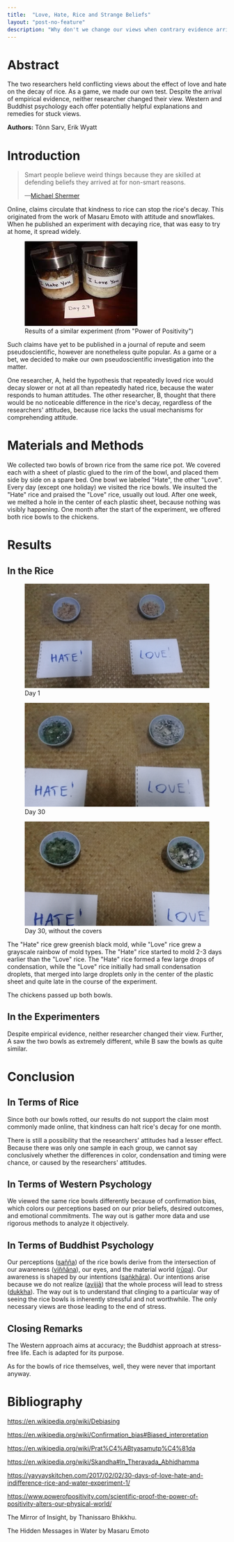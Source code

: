 ```yaml
---
title:  "Love, Hate, Rice and Strange Beliefs"
layout: "post-no-feature"
description: "Why don't we change our views when contrary evidence arrives? What can we do about it?"
---
```


# Abstract

The two researchers held conflicting views about the effect of love and hate on the decay of rice. As a game, we made our own test. Despite the arrival of empirical evidence, neither researcher changed their view. Western and Buddhist psychology each offer potentially helpful explanations and remedies for stuck views.

**Authors:**  Tõnn Sarv, Erik Wyatt

# Introduction

> Smart people believe weird things because they are skilled at defending beliefs they arrived at for non-smart reasons.
>
> —[Michael Shermer](https://en.wikipedia.org/wiki/Michael_Shermer)

Online, claims circulate that kindness to rice can stop the rice's decay. This originated from the work of Masaru Emoto with attitude and snowflakes. When he published an experiment with decaying rice, that was easy to try at home, it spread widely.

<figure>
	<img src="../images/other rice.jpg">
	<figcaption>Results of a similar experiment (from "Power of Positivity")</figcaption>
</figure>

Such claims have yet to be published in a journal of repute and seem pseudoscientific, however are nonetheless quite popular. As a game or a bet, we decided to make our own pseudoscientific investigation into the matter.

One researcher, A,  held the hypothesis that repeatedly loved rice would decay slower or not at all than repeatedly hated rice, because the water responds to human attitudes. The other researcher, B, thought that there would be no noticeable difference in the rice's decay, regardless of the researchers' attitudes, because rice lacks the usual mechanisms for comprehending attitude.

# Materials and Methods

We collected two bowls of brown rice from the same rice pot. We covered each with a sheet of plastic glued to the rim of the bowl, and placed them side by side on a spare bed. One bowl we labeled "Hate", the other "Love". Every day (except one holiday) we visited the rice bowls. We insulted the "Hate" rice and praised the "Love" rice, usually out loud. After one week, we melted a hole in the center of each plastic sheet, because nothing was visibly happening. One month after the start of the experiment, we offered both rice bowls to the chickens.

# Results

## In the Rice

<figure>
	<img src="../images/beginning.jpg">
	<figcaption>Day 1</figcaption>
</figure>

<figure>
	<img src="../images/end.jpg">
	<figcaption>Day 30</figcaption>
</figure>

<figure>
	<img src="../images/naked.jpg">
	<figcaption>Day 30, without the covers</figcaption>
</figure>

The "Hate" rice grew greenish black mold, while "Love" rice grew a grayscale rainbow of mold types. The "Hate" rice started to mold 2-3 days earlier than the "Love" rice. The "Hate" rice formed a few large drops of condensation, while the "Love" rice initially had small condensation droplets, that merged into large droplets only in the center of the plastic sheet and quite late in the course of the experiment.

The chickens passed up both bowls.

## In the Experimenters

Despite empirical evidence, neither researcher changed their view. Further, A saw the two bowls as extremely different, while B saw the bowls as quite similar.

# Conclusion

## In Terms of Rice

Since both our bowls rotted, our results do not support the claim most commonly made online, that kindness can halt rice's decay for one month. 

There is still a possibility that the researchers' attitudes had a lesser effect. Because there was only one sample in each group, we cannot say conclusively whether the differences in color, condensation and timing were chance, or caused by the researchers' attitudes.

## In Terms of Western Psychology

We viewed the same rice bowls differently because of confirmation bias, which colors our perceptions based on our prior beliefs, desired outcomes, and emotional commitments. The way out is gather more data and use rigorous methods to analyze it objectively.

## In Terms of Buddhist Psychology

Our perceptions ([sañña](https://en.wikipedia.org/wiki/Samjna)) of the rice bowls derive from the intersection of our awareness ([viññāna](https://en.wikipedia.org/wiki/Vijnana)), our eyes, and the material world ([rūpa](https://en.wikipedia.org/wiki/Rūpa)). Our awareness is shaped by our intentions ([saṅkhāra](https://en.wikipedia.org/wiki/Sankhara)). Our intentions arise because we do not realize ([avijjā](https://en.wikipedia.org/wiki/Avijj%C4%81)) that the whole process will lead to stress ([dukkha](https://en.wikipedia.org/wiki/Dukkha)). The way out is to understand that clinging to a particular way of seeing the rice bowls is inherently stressful and not worthwhile. The only necessary views are those leading to the end of stress.

## Closing Remarks

The Western approach aims at accuracy; the Buddhist approach at stress-free life. Each is adapted for its purpose.

As for the bowls of rice themselves, well, they were never that important anyway.

# Bibliography

https://en.wikipedia.org/wiki/Debiasing

https://en.wikipedia.org/wiki/Confirmation_bias#Biased_interpretation

https://en.wikipedia.org/wiki/Prat%C4%ABtyasamutp%C4%81da

https://en.wikipedia.org/wiki/Skandha#In_Theravada_Abhidhamma

https://yayyayskitchen.com/2017/02/02/30-days-of-love-hate-and-indifference-rice-and-water-experiment-1/

https://www.powerofpositivity.com/scientific-proof-the-power-of-positivity-alters-our-physical-world/

The Mirror of Insight, by Thanissaro Bhikkhu.

The Hidden Messages in Water by Masaru Emoto

